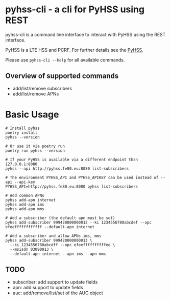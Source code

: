# pyhss-cli - a cli for PyHSS using REST

pyhss-cli is a command line interface to interact with PyHSS using
the REST interface.

PyHSS is a LTE HSS and PCRF. For further details see the [PyHSS](https://github.com/nickvsnetworking/pyhss).

Please use `pyhss-cli --help` for all available commands.

## Overview of supported commands

- add/list/remove subscribers
- add/list/remove APNs

# Basic Usage

```
# Install pyhss
poetry install
pyhss --version

# Or use it via poetry run
poetry run pyhss --version

# If your PyHSS is available via a different endpoint than 127.0.0.1:8080
pyhss --api http://pyhss.fe80.eu:8080 list-subscribers

# The environment PYHSS_API and PYHSS_APIKEY can be used instead of --api --api-key
PYHSS_API=http://pyhss.fe80.eu:8080 pyhss list-subscribers

# Add common APNs
pyhss add-apn internet
pyhss add-apn ims
pyhss add-apn mms

# Add a subscriber (the default apn must be set)
pyhss add-subscriber 999420000000012 --ki 1234556780abcdef --opc efeeffffffffffff --default-apn internet

# Add a subscriber and allow APNs ims, mms
pyhss add-subscriber 999420000000013 \
  --ki 1234556780abcdff --opc efeeffffffffffee \
  --msisdn 03090013 \
  --default-apn internet --apn ims --apn mms

```

## TODO

- subscriber: add support to update fields
- apn: add support to update fields
- auc: add/remove/list/set of the AUC object


